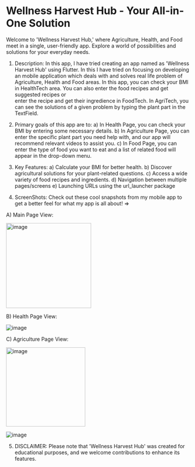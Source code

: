 # Wellness Harvest Hub - Your All-in-One Solution

Welcome to 'Wellness Harvest Hub,' where Agriculture, Health, and Food meet in a single, user-friendly app. Explore a world of possibilities and solutions for your everyday needs.
  
1. Description:
  In this app, I have tried creating an app named as 'Wellness Harvest Hub' using Flutter. In this I have tried on focusing on   developing an mobile application which deals with and solves real life problem of Agriculture, Health and Food areas.
  In this app, you can check your BMI in HealthTech area. You can also enter the food recipes and get suggested recipes or     
  enter the recipe and get their ingredience in FoodTech.
  In AgriTech, you can see the solutions of a given problem by typing the plant part in the TextField.

2. Primary goals of this app are to:
  a) In Health Page, you can check your BMI by entering some necessary details.
  b) In Agriculture Page, you can enter the specific plant part you need help with, and our app will recommend relevant videos      to assist you.
  c) In Food Page, you can enter the type of food you want to eat and a list of related food will appear in the drop-down menu.

3. Key Features:
   a) Calculate your BMI for better health.
   b) Discover agricultural solutions for your plant-related questions.
   c) Access a wide variety of food recipes and ingredients.
   d) Navigation between multiple pages/screens
   e) Launching URLs using the url_launcher package

4. ScreenShots:
 Check out these cool snapshots from my mobile app to get a better feel for what my app is all about! =>
   
A) Main Page View:


<img width="232" alt="image" src="https://github.com/Lipika7634/Wellness-Harvest-Hub/assets/139308952/ccb81f90-b30c-4304-af9e-7a9074d80f1f">



B) Health Page View:


![image](https://github.com/Lipika7634/Wellness-Harvest-Hub/assets/139308952/5dc4e856-423b-4c27-9f65-51db834a5ee1)


C) Agriculture Page View:




<img width="216" alt="image" src="https://github.com/Lipika7634/Wellness-Harvest-Hub/assets/139308952/dd013bd0-713f-4008-9ade-ce6a9ebe5125">

![image](https://github.com/Lipika7634/Wellness-Harvest-Hub/assets/139308952/5848afe7-adc6-44e9-ad80-9b642a427983)


5. DISCLAIMER:
   Please note that 'Wellness Harvest Hub' was created for educational purposes, and we welcome contributions to enhance its    features.
